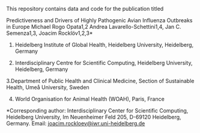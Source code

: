 This repository contains data and code for the publication titled

Predictiveness and Drivers of Highly Pathogenic Avian Influenza Outbreaks in Europe
Michael Rogo Opata1,2 Andrea Lavarello-Schettini1,4, Jan C. Semenza1,3, Joacim Rocklöv1,2,3*

1. Heidelberg Institute of Global Health, Heidelberg University, Heidelberg, Germany
   
2. Interdisciplinary Centre for Scientific Computing, Heidelberg University, Heidelberg, Germany
 
3.Department of Public Health and Clinical Medicine, Section of Sustainable Health, Umeå University, Sweden

4. World Organisation for Animal Health (WOAH), Paris, France

*Corresponding author: Interdisciplinary Center for Scientific Computing, Heidelberg University, Im Neuenheimer Feld 205, D-69120 Heidelberg, Germany.
Email: joacim.rockloev@iwr.uni-heidelberg.de
